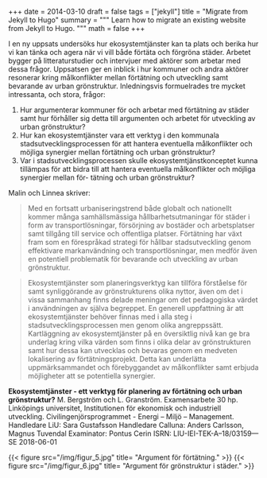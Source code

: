 +++
date = 2014-03-10
draft = false
tags = ["jekyll"]
title = "Migrate from Jekyll to Hugo"
summary = """
Learn how to migrate an existing website from Jekyll to Hugo.
"""
math = false
+++

I en ny uppsats undersöks hur ekosystemtjänster kan ta plats och berika hur vi kan tänka och agera när vi vill både förtäta och förgröna städer. Arbetet bygger på litteraturstudier och intervjuer med aktörer som arbetar med dessa frågor. Uppsatsen ger en  inblick i hur kommuner och andra aktörer resonerar kring målkonflikter mellan förtätning och utveckling samt bevarande av urban grönstruktur. Inledningsvis formuelrades tre mycket intressanta, och stora, frågor:
1. Hur argumenterar kommuner för och arbetar med förtätning av städer samt hur förhåller sig detta till argumenten och arbetet för utveckling av urban grönstruktur? 
2. Hur kan ekosystemtjänster vara ett verktyg i den kommunala stadsutvecklingsprocessen för att hantera eventuella målkonflikter och möjliga synergier mellan förtätning och urban grönstruktur? 
3. Var i stadsutvecklingsprocessen skulle ekosystemtjänstkonceptet kunna tillämpas för att bidra till att hantera eventuella målkonflikter och möjliga synergier mellan för- tätning och urban grönstruktur? 

Malin och Linnea skriver:

> Med en fortsatt urbaniseringstrend både globalt och nationellt kommer många samhällsmässiga hållbarhetsutmaningar för städer i form av transportlösningar, försörjning av bostäder och arbetsplatser samt tillgång till service och offentliga platser. Förtätning har växt fram som en förespråkad strategi för hållbar stadsutveckling genom effektivare markanvändning och transportlösningar, men medför även en potentiell problematik för bevarande och utveckling av urban grönstruktur.

> Ekosystemtjänster som planeringsverktyg kan tillföra förståelse för samt synliggörande av grönstrukturens olika nyttor, även om det i vissa sammanhang finns delade meningar om det pedagogiska värdet i användningen av själva begreppet. En generell uppfattning är att ekosystemtjänster behöver finnas med i alla steg i stadsutvecklingsprocessen men genom olika angreppssätt. Kartläggning av ekosystemtjänster på en översiktlig nivå kan ge bra underlag kring vilka värden som finns i olika delar av grönstrukturen samt hur dessa kan utvecklas och bevaras genom en medveten lokalisering av förtätningsprojekt. Detta kan underlätta uppmärksammandet och förebyggandet av målkonflikter samt erbjuda möjligheter att se potentiella synergier.

**Ekosystemtjänster - ett verktyg för planering av förtätning och urban grönstruktur?**
M. Bergström och L. Granström. Examensarbete 30 hp. Linköpings universitet, Institutionen för ekonomisk och industriell utveckling. Civilingenjörsprogrammet - Energi – Miljö – Management.
Handledare LiU: Sara Gustafsson 
Handledare Calluna: Anders Carlsson, Magnus Tuvendal 
Examinator: Pontus Cerin
ISRN: LIU-IEI-TEK-A–18/03159—SE 2018-06-01

{{< figure src="/img/figur_5.jpg" title= "Argument för förtätning." >}}
{{< figure src="/img/figur_6.jpg" title= "Argument för grönstruktur i städer." >}}